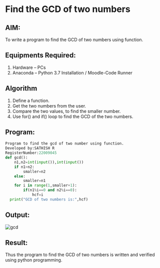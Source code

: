 # Find the GCD of two numbers

## AIM:
To write a program to find the GCD of two numbers using function.

## Equipments Required:
1. Hardware – PCs
2. Anaconda – Python 3.7 Installation / Moodle-Code Runner

## Algorithm
1. Define a function.
2. Get the two numbers from the user.
3. Compare the two values, to find the smaller number.
4. Use for() and if() loop to find the GCD of the two numbers.

## Program:

```python
Program to find the gcd of two number using function.
Developed by:SATHISH R 
RegisterNumber:22009045 
def gcd():
    n1,n2=int(input()),int(input())
    if n1>n2:
        smaller=n2
    else:
        smaller=n1
    for i in range(1,smaller+1):
        if(n1%i==0 and n2%i==0):
            hcf=i
  print("GCD of two numbers is:",hcf)
```

## Output:

![gcd ](https://user-images.githubusercontent.com/120574768/210178205-ea15c411-9abc-46dd-9846-0b7dc981f141.png)


## Result:
Thus the program to find the GCD of two numbers is written and verified using python programming.
